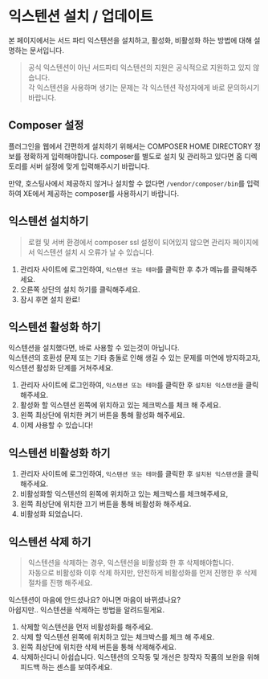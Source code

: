 # 익스텐션 설치 / 업데이트
본 페이지에서는 서드 파티 익스텐션을 설치하고, 활성화, 비활성화 하는 방법에 대해 설명하는 문서입니다.

<blockquote class="caution">
    <p>공식 익스텐션이 아닌 서드파티 익스텐션의 지원은 공식적으로 지원하고 있지 않습니다.<br>
        각 익스텐션을 사용하며 생기는 문제는 각 익스텐션 작성자에게 바로 문의하시기 바랍니다.</p>
</blockquote>

## Composer 설정
플러그인을 웹에서 간편하게 설치하기 위해서는 COMPOSER HOME DIRECTORY 정보를 정확하게 입력해야합니다.
composer를 별도로 설치 및 관리하고 있다면 홈 디렉토리를 서버 설정에 맞게 입력해주시기 바랍니다.

만약, 호스팅사에서 제공하지 않거나 설치할 수 없다면 `/vendor/composer/bin`를 입력하여 XE에서 제공하는 composer를 사용하시기 바랍니다.


## 익스텐션 설치하기

<blockquote class="warning">
    <p>로컬 및 서버 환경에서 composer ssl 설정이 되어있지 않으면 관리자 페이지에서 익스텐션 설치 시 오류가 날 수 있습니다.</p>
</blockquote>

1. 관리자 사이트에 로그인하여, `익스텐션 또는 테마`를 클릭한 후 추가 메뉴를 클릭해주세요.
2. 오른쪽 상단의 설치 하기를 클릭해주세요.
3. 잠시 후면 설치 완료!

## 익스텐션 활성화 하기

익스텐션을 설치했다면, 바로 사용할 수 있는것이 아닙니다.  
익스텐션의 호환성 문제 또는 기타 충돌로 인해 생길 수 있는 문제를 미연에 방지하고자, 익스텐션 활성화 단계를 거쳐주세요.

1. 관리자 사이트에 로그인하여, `익스텐션 또는 테마`를 클릭한 후 `설치된 익스텐션`을 클릭해주세요.
2. 활성화 할 익스텐션 왼쪽에 위치하고 있는 체크박스를 체크 해 주세요.
3. 왼쪽 최상단에 위치한 켜기 버튼을 통해 활성화 해주세요.
4. 이제 사용할 수 있습니다!

## 익스텐션 비활성화 하기

1. 관리자 사이트에 로그인하여, `익스텐션 또는 테마`를 클릭한 후 `설치된 익스텐션`을 클릭해주세요.
2. 비활성화할 익스텐션의 왼쪽에 위치하고 있는 체크박스를 체크해주세요,
3. 왼쪽 최상단에 위치한 끄기 버튼을 통해 비활성화 해주세요.
4. 비활성화 되었습니다.

## 익스텐션 삭제 하기

<blockquote class="warning">
    <p>익스텐션을 삭제하는 경우, 익스텐션을 비활성화 한 후 삭제해야합니다.<br>
        자동으로 비활성화 이후 삭제 하지만, 안전하게 비활성화를 먼저 진행한 후 삭제 절차를 진행 해주세요.
    </p>
</blockquote>

익스텐션이 마음에 안드셨나요? 아니면 마음이 바뀌셨나요?  
아쉽지만.. 익스텐션을 삭제하는 방법을 알려드릴게요.

1. 삭제할 익스텐션을 먼저 비활성화를 해주세요.
2. 삭제 할 익스텐션 왼쪽에 위치하고 있는 체크박스를 체크 해 주세요.
3. 왼쪽 최상단에 위치한 삭제 버튼을 통해 삭제해주세요.
4. 삭제하신다니 아쉽습니다. 익스텐션의 오작동 및 개선은 창작자 작품의 보완을 위해 피드백 하는 센스를 보여주세요.
